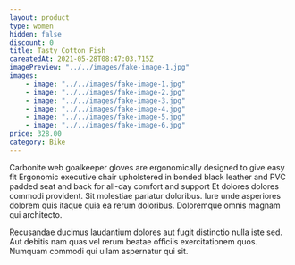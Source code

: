 ```yaml
---
layout: product
type: women
hidden: false
discount: 0
title: Tasty Cotton Fish
careatedAt: 2021-05-28T08:47:03.715Z
imagePreview: "../../images/fake-image-1.jpg"
images:
    - image: "../../images/fake-image-1.jpg"
    - image: "../../images/fake-image-2.jpg"
    - image: "../../images/fake-image-3.jpg"
    - image: "../../images/fake-image-4.jpg"
    - image: "../../images/fake-image-5.jpg"
    - image: "../../images/fake-image-6.jpg"
price: 328.00
category: Bike
---
```

Carbonite web goalkeeper gloves are ergonomically designed to give easy fit
Ergonomic executive chair upholstered in bonded black leather and PVC padded seat and back for all-day comfort and support
Et dolores dolores commodi provident. Sit molestiae pariatur doloribus. Iure unde asperiores dolorem quis itaque quia ea rerum doloribus. Doloremque omnis magnam qui architecto.
 Recusandae ducimus laudantium dolores aut fugit distinctio nulla iste sed. Aut debitis nam quas vel rerum beatae officiis exercitationem quos. Numquam commodi qui ullam aspernatur qui sit.
